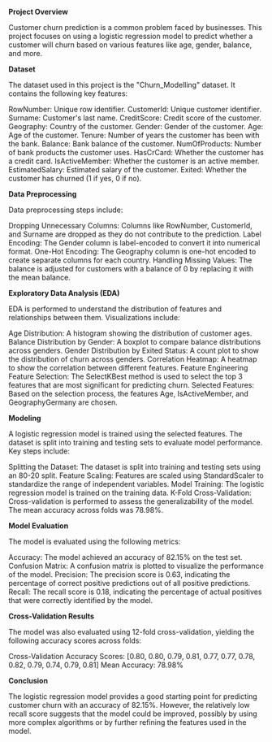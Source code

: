 
**Project Overview**

Customer churn prediction is a common problem faced by businesses. This project focuses on using a logistic regression model to predict whether a customer will churn based on various features like age, gender, balance, and more.

**Dataset**

The dataset used in this project is the "Churn_Modelling" dataset. It contains the following key features:

RowNumber: Unique row identifier.
CustomerId: Unique customer identifier.
Surname: Customer's last name.
CreditScore: Credit score of the customer.
Geography: Country of the customer.
Gender: Gender of the customer.
Age: Age of the customer.
Tenure: Number of years the customer has been with the bank.
Balance: Bank balance of the customer.
NumOfProducts: Number of bank products the customer uses.
HasCrCard: Whether the customer has a credit card.
IsActiveMember: Whether the customer is an active member.
EstimatedSalary: Estimated salary of the customer.
Exited: Whether the customer has churned (1 if yes, 0 if no).

**Data Preprocessing**

Data preprocessing steps include:

Dropping Unnecessary Columns: Columns like RowNumber, CustomerId, and Surname are dropped as they do not contribute to the prediction.
Label Encoding: The Gender column is label-encoded to convert it into numerical format.
One-Hot Encoding: The Geography column is one-hot encoded to create separate columns for each country.
Handling Missing Values: The balance is adjusted for customers with a balance of 0 by replacing it with the mean balance.

**Exploratory Data Analysis (EDA)**

EDA is performed to understand the distribution of features and relationships between them. Visualizations include:

Age Distribution: A histogram showing the distribution of customer ages.
Balance Distribution by Gender: A boxplot to compare balance distributions across genders.
Gender Distribution by Exited Status: A count plot to show the distribution of churn across genders.
Correlation Heatmap: A heatmap to show the correlation between different features.
Feature Engineering
Feature Selection: The SelectKBest method is used to select the top 3 features that are most significant for predicting churn.
Selected Features: Based on the selection process, the features Age, IsActiveMember, and GeographyGermany are chosen.

**Modeling**

A logistic regression model is trained using the selected features. The dataset is split into training and testing sets to evaluate model performance. Key steps include:

Splitting the Dataset: The dataset is split into training and testing sets using an 80-20 split.
Feature Scaling: Features are scaled using StandardScaler to standardize the range of independent variables.
Model Training: The logistic regression model is trained on the training data.
K-Fold Cross-Validation: Cross-validation is performed to assess the generalizability of the model. The mean accuracy across folds was 78.98%.

**Model Evaluation**

The model is evaluated using the following metrics:

Accuracy: The model achieved an accuracy of 82.15% on the test set.
Confusion Matrix: A confusion matrix is plotted to visualize the performance of the model.
Precision: The precision score is 0.63, indicating the percentage of correct positive predictions out of all positive predictions.
Recall: The recall score is 0.18, indicating the percentage of actual positives that were correctly identified by the model.

**Cross-Validation Results**

The model was also evaluated using 12-fold cross-validation, yielding the following accuracy scores across folds:

Cross-Validation Accuracy Scores: [0.80, 0.80, 0.79, 0.81, 0.77, 0.77, 0.78, 0.82, 0.79, 0.74, 0.79, 0.81]
Mean Accuracy: 78.98%

**Conclusion**

The logistic regression model provides a good starting point for predicting customer churn with an accuracy of 82.15%. However, the relatively low recall score suggests that the model could be improved, possibly by using more complex algorithms or by further refining the features used in the model.
